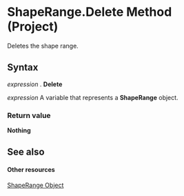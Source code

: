 
# ShapeRange.Delete Method (Project)
Deletes the shape range.

## Syntax

 _expression_ . **Delete**

 _expression_ A variable that represents a **ShapeRange** object.


### Return value

 **Nothing**


## See also


#### Other resources


[ShapeRange Object](315031aa-4b8c-424b-26e7-ce15897beb05.md)
